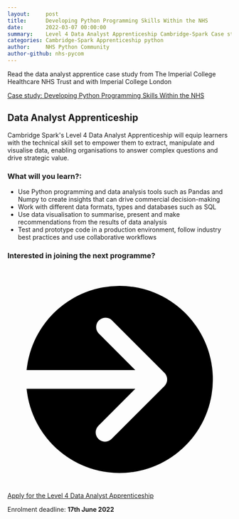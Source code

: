 ```yaml
---
layout:     post
title:      Developing Python Programming Skills Within the NHS
date:       2022-03-07 00:00:00
summary:    Level 4 Data Analyst Apprenticeship Cambridge-Spark Case study
categories: Cambridge-Spark Apprenticeship python
author:     NHS Python Community
author-github: nhs-pycom
---
```


Read the data analyst apprentice case study from The Imperial College Healthcare NHS Trust and with Imperial College London

[Case study: Developing Python Programming Skills Within the NHS](https://www.gov.uk/government/publications/better-broader-safer-using-health-data-for-research-and-analysis/better-broader-safer-using-health-data-for-research-and-analysis)

## Data Analyst Apprenticeship

Cambridge Spark's Level 4 Data Analyst Apprenticeship will equip learners with the technical skill set to empower them to extract, manipulate and visualise data, enabling organisations to answer complex questions and drive strategic value. 

### What will you learn?:
- Use Python programming and data analysis tools such as Pandas and Numpy to create insights that can drive commercial decision-making
- Work with different data formats, types and databases such as SQL
- Use data visualisation to summarise, present and make recommendations from the results of data analysis
- Test and prototype code in a production environment, follow industry best practices and use collaborative workflows

### Interested in joining the next programme?

<div class="nhsuk-action-link">
  <a class="nhsuk-action-link__link" href="https://www.cambridgespark.com/data-apprenticeships/level-4-data-analyst?hsLang=en">
    <svg class="nhsuk-icon nhsuk-icon__arrow-right-circle" xmlns="http://www.w3.org/2000/svg" viewBox="0 0 24 24" aria-hidden="true">
      <path d="M0 0h24v24H0z" fill="none"></path>
      <path d="M12 2a10 10 0 0 0-9.95 9h11.64L9.74 7.05a1 1 0 0 1 1.41-1.41l5.66 5.65a1 1 0 0 1 0 1.42l-5.66 5.65a1 1 0 0 1-1.41 0 1 1 0 0 1 0-1.41L13.69 13H2.05A10 10 0 1 0 12 2z"></path>
    </svg>
    <span class="nhsuk-action-link__text">Apply for the Level 4 Data Analyst Apprenticeship</span>
  </a>
</div>

Enrolment deadline: **17th June 2022**